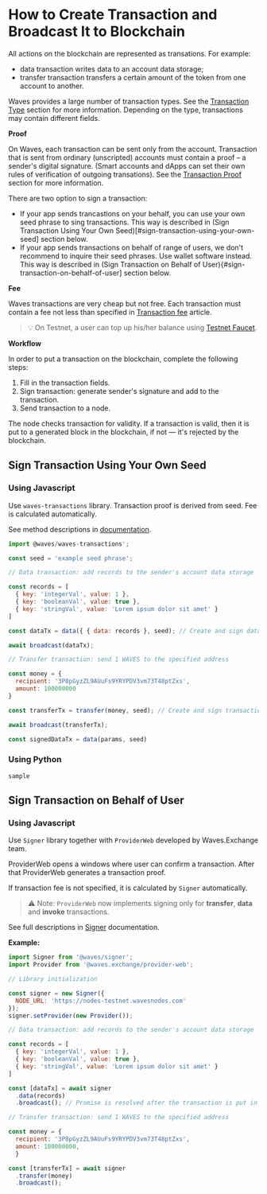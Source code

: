 # How to Create Transaction and Broadcast It to Blockchain

All actions on the blockchain are represented as transations. For example:

* data transaction writes data to an account data storage;
* transfer transaction transfers a certain amount of the token from one account to another.

Waves provides a large number of transaction types. See the [Transaction Type](/en/blockchain/transaction-type) section for more information. Depending on the type, transactions may contain different fields.

**Proof**

On Waves, each transaction can be sent only from the account. Transaction that is sent from ordinary (unscripted) accounts must contain a proof – a sender's digital signature. (Smart accounts and dApps can set their own rules of verification of outgoing transations). See the [Transaction Proof](/en/blockchain/transaction/transaction-proof) section for more information.

There are two option to sign a transaction:

* If your app sends trancastions on your behalf, you can use your own seed phrase to sing transactions. This way is described in (Sign Transaction Using Your Own Seed)[#sign-transaction-using-your-own-seed] section below.
* If your app sends transactions on behalf of range of users, we don't recommend to inquire their seed phrases. Use wallet software instead. This way is described in (Sign Transaction on Behalf of User){#sign-transaction-on-behalf-of-user] section below.

**Fee**

Waves transactions are very cheap but not free. Each transaction must contain a fee not less than specified in [Transaction fee](/en/blockchain/transaction/transaction-fee) article.

> :bulb: On Testnet, a user can top up his/her balance using [Testnet Faucet](/en/ecosystem/waves-explorer/account-balance-top-up-in-the-test-network).

**Workflow**

In order to put a transaction on the blockchain, complete the following steps:

1. Fill in the transaction fields.
2. Sign transaction: generate sender's signature and add to the transaction.
3. Send transaction to a node.

The node checks transaction for validity. If a transaction is valid, then it is put to a generated block in the blockchain, if not — it's rejected by the blockchain.

## Sign Transaction Using Your Own Seed

### Using Javascript

Use `waves-transactions` library. Transaction proof is derived from seed. Fee is calculated automatically.

See method descriptions in [documentation](https://wavesplatform.github.io/waves-transactions/index.html).

```js
import @waves/waves-transactions';

const seed = 'example seed phrase';

// Data transaction: add records to the sender's account data storage

const records = [
  { key: 'integerVal', value: 1 },
  { key: 'booleanVal', value: true },
  { key: 'stringVal', value: 'Lorem ipsum dolor sit amet' }
]

const dataTx = data({ { data: records }, seed); // Create and sign data transaction

await broadcast(dataTx);

// Transfer transaction: send 1 WAVES to the specified address

const money = {
  recipient: '3P8pGyzZL9AUuFs9YRYPDV3vm73T48ptZxs',
  amount: 100000000
}

const transferTx = transfer(money, seed); // Create and sign transaction

await broadcast(transferTx);

const signedDataTx = data(params, seed)
```

### Using Python

```
sample
```

## Sign Transaction on Behalf of User

### Using Javascript

Use `Signer` library together with `ProviderWeb` developed by Waves.Exchange team.

ProviderWeb opens a windows where user can confirm a transaction. After that ProviderWeb generates a transaction proof.

If transaction fee is not specified, it is calculated by `Signer` automatically.

> :warning: Note: `ProviderWeb` now implements signing only for **transfer**, **data** and **invoke** transactions.

See full descriptions in [Signer](/en/building-apps/waves-api-and-sdk/client-libraries/signer) documentation.

**Example:**

```js
import Signer from '@waves/signer';
import Provider from '@waves.exchange/provider-web';

// Library initialization

const signer = new Signer({
  NODE_URL: 'https://nodes-testnet.wavesnodes.com'
});
signer.setProvider(new Provider());

// Data transaction: add records to the sender's account data storage

const records = [
  { key: 'integerVal', value: 1 },
  { key: 'booleanVal', value: true },
  { key: 'stringVal', value: 'Lorem ipsum dolor sit amet' }
]

const [dataTx] = await signer
  .data(records)
  .broadcast(); // Promise is resolved after the transaction is put in UTX pool

// Transfer transaction: send 1 WAVES to the specified address

const money = {
  recipient: '3P8pGyzZL9AUuFs9YRYPDV3vm73T48ptZxs',
  amount: 100000000,
  }

const [transferTx] = await signer
  .transfer(money)
  .broadcast();
```
